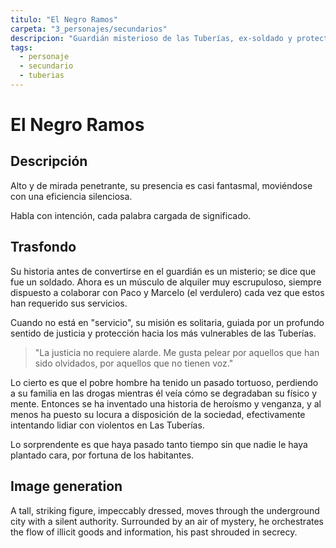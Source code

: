 ```yaml
---
titulo: "El Negro Ramos"
carpeta: "3_personajes/secundarios"
descripcion: "Guardián misterioso de las Tuberías, ex-soldado y protector de los vulnerables."
tags:
  - personaje
  - secundario
  - tuberias
---
```


# El Negro Ramos

## Descripción

Alto y de mirada penetrante, su presencia es casi fantasmal, moviéndose con una eficiencia silenciosa.

Habla con intención, cada palabra cargada de significado.

## Trasfondo

Su historia antes de convertirse en el guardián es un misterio; se dice que fue un soldado. Ahora es un músculo de alquiler muy escrupuloso, siempre dispuesto a colaborar con Paco y Marcelo (el verdulero) cada vez que estos han requerido sus servicios.

Cuando no está en "servicio", su misión es solitaria, guiada por un profundo sentido de justicia y protección hacia los más vulnerables de las Tuberías.

> "La justicia no requiere alarde. Me gusta pelear por aquellos que han sido olvidados, por aquellos que no tienen voz."

Lo cierto es que el pobre hombre ha tenido un pasado tortuoso, perdiendo a su familia en las drogas mientras él veía cómo se degradaban su físico y mente. Entonces se ha inventado una historia de heroísmo y venganza, y al menos ha puesto su locura a disposición de la sociedad, efectivamente intentando lidiar con violentos en Las Tuberías.

Lo sorprendente es que haya pasado tanto tiempo sin que nadie le haya plantado cara, por fortuna de los habitantes.

## Image generation

A tall, striking figure, impeccably dressed, moves through the underground city with a silent authority. Surrounded by an air of mystery, he orchestrates the flow of illicit goods and information, his past shrouded in secrecy. 